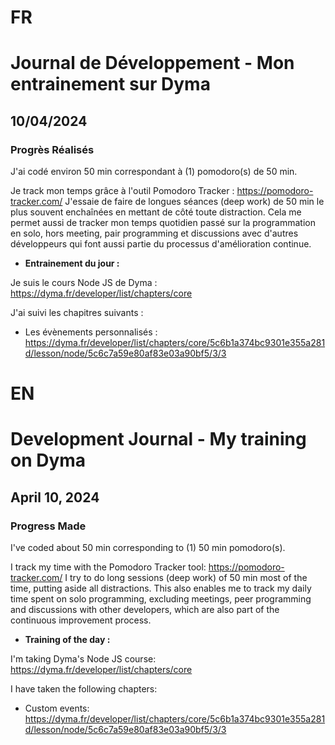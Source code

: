 # FR

# Journal de Développement - Mon entrainement sur Dyma

## 10/04/2024

### Progrès Réalisés

J'ai codé environ 50 min correspondant à (1) pomodoro(s) de 50 min.

Je track mon temps grâce à l'outil Pomodoro Tracker : https://pomodoro-tracker.com/
J'essaie de faire de longues séances (deep work) de 50 min le plus souvent enchaînées en mettant de côté toute distraction.
Cela me permet aussi de tracker mon temps quotidien passé sur la programmation en solo, hors meeting, pair programming et discussions avec d'autres développeurs qui font aussi partie du processus d'amélioration continue.

- **Entrainement du jour :**

Je suis le cours Node JS de Dyma : https://dyma.fr/developer/list/chapters/core

J'ai suivi les chapitres suivants :

- Les évènements personnalisés : https://dyma.fr/developer/list/chapters/core/5c6b1a374bc9301e355a281d/lesson/node/5c6c7a59e80af83e03a90bf5/3/3

# EN

# Development Journal - My training on Dyma

## April 10, 2024

### Progress Made

I've coded about 50 min corresponding to (1) 50 min pomodoro(s).

I track my time with the Pomodoro Tracker tool: https://pomodoro-tracker.com/
I try to do long sessions (deep work) of 50 min most of the time, putting aside all distractions.
This also enables me to track my daily time spent on solo programming, excluding meetings, peer programming and discussions with other developers, which are also part of the continuous improvement process.

- **Training of the day :**

I'm taking Dyma's Node JS course: https://dyma.fr/developer/list/chapters/core

I have taken the following chapters:

- Custom events: https://dyma.fr/developer/list/chapters/core/5c6b1a374bc9301e355a281d/lesson/node/5c6c7a59e80af83e03a90bf5/3/3

